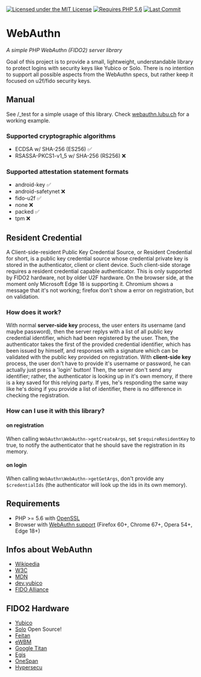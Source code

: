[![Licensed under the MIT License](https://img.shields.io/badge/License-MIT-blue.svg)](https://github.com/lbuchs/WebAuthn/blob/master/LICENSE)
[![Requires PHP 5.6](https://img.shields.io/badge/PHP-%3E%3D%205.6-green.svg)](https://php.net)
[![Last Commit](https://img.shields.io/github/last-commit/lbuchs/WebAuthn.svg)](https://github.com/lbuchs/WebAuthn/commits/master)

# WebAuthn
*A simple PHP WebAuthn (FIDO2) server library*

Goal of this project is to provide a small, lightweight, understandable library to protect logins with security keys like Yubico or Solo.
There is no intention to support all possible aspects from the WebAuthn specs, but rather keep it focused on u2f/fido security keys.

## Manual
See /_test for a simple usage of this library. Check [webauthn.lubu.ch](https://webauthn.lubu.ch) for a working example.

### Supported cryptographic algorithms
* ECDSA w/ SHA-256 (ES256)  &#x2705;
* RSASSA-PKCS1-v1_5 w/ SHA-256 (RS256) &#x274C;

### Supported attestation statement formats
* android-key &#x2705;
* android-safetynet &#x274C;
* fido-u2f &#x2705;
* none &#x274C;
* packed &#x2705;
* tpm &#x274C;


## Resident Credential
A Client-side-resident Public Key Credential Source, or Resident Credential for short, is a public key credential source whose credential private key is stored in the authenticator, client or client device. Such client-side storage requires a resident credential capable authenticator. This is only supported by FIDO2 hardware, not by older U2F hardware. On the browser side, at the moment only Microsoft Edge 18 is supporting it. Chromium shows a message that it's not working; firefox don't show a error on registration, but on validation.

### How does it work?
With normal **server-side key** process, the user enters its username (and maybe password), then the server replys with a list of all public key credential identifier, which had been registered by the user. Then, the authenticator takes the first of the provided credential identifier, which has been issued by himself, and responses with a signature which can be validated with the public key provided on registration.
With **client-side key** process, the user don't have to provide it's username or password, he can actually just press a 'login' button!  Then, the server don't send any identifier; rather, the authenticator is looking up in it's own memory, if there is a key saved for this relying party. If yes, he's responding the same way like he's doing if you provide a list of identifier, there is no difference in checking the registration.

### How can I use it with this library?
#### on registration
When calling `WebAuthn\WebAuthn->getCreateArgs`, set `$requireResidentKey` to true, to notify the authenticator that he should save the registration in its memory.

#### on login
When calling `WebAuthn\WebAuthn->getGetArgs`, don't provide any `$credentialIds` (the authenticator will look up the ids in its own memory).

## Requirements
* PHP >= 5.6 with [OpenSSL](http://php.net/manual/en/book.openssl.php)
* Browser with [WebAuthn support](https://caniuse.com/webauthn) (Firefox 60+, Chrome 67+, Opera 54+, Edge 18+)

## Infos about WebAuthn
* [Wikipedia](https://en.wikipedia.org/wiki/WebAuthn)
* [W3C](https://www.w3.org/TR/webauthn/)
* [MDN](https://developer.mozilla.org/en-US/docs/Web/API/Web_Authentication_API)
* [dev.yubico](https://developers.yubico.com/FIDO2/)
* [FIDO Alliance](https://fidoalliance.org)

## FIDO2 Hardware
* [Yubico](https://www.yubico.com/products/yubikey-hardware/compare-yubikeys/)
* [Solo](https://solokeys.com) Open Source!
* [Feitan](https://www.ftsafe.com/Products/FIDO2)
* [eWBM](http://www.e-wbm.com/fido_usb.jsp)
* [Google Titan](https://cloud.google.com/titan-security-key)
* [Egis](https://www.egistec.com/u2f-solution/)
* [OneSpan](https://www.vasco.com/products/two-factor-authenticators/hardware/one-button/digipass-secureclick.html)
* [Hypersecu](https://hypersecu.com/products/hyperfido)